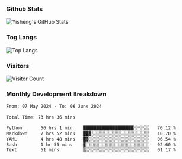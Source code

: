 ### Github Stats
![Yisheng's GitHub Stats](https://github-readme-stats-9qabuvhk1-gongyisheng.vercel.app/api?username=gongyisheng&count_private=true&show_icons=true)
### Tog Langs
![Top Langs](https://github-readme-stats-9qabuvhk1-gongyisheng.vercel.app/api/top-langs/?username=gongyisheng&layout=compact)
### Visitors
![Visitor Count](https://profile-counter.glitch.me/gongyisheng/count.svg)
### Monthly Development Breakdown
<!--START_SECTION:waka-->

```txt
From: 07 May 2024 - To: 06 June 2024

Total Time: 73 hrs 36 mins

Python       56 hrs 1 min    ███████████████████░░░░░░   76.12 %
Markdown     7 hrs 52 mins   ██▓░░░░░░░░░░░░░░░░░░░░░░   10.70 %
YAML         4 hrs 48 mins   █▓░░░░░░░░░░░░░░░░░░░░░░░   06.54 %
Bash         1 hr 55 mins    ▓░░░░░░░░░░░░░░░░░░░░░░░░   02.60 %
Text         51 mins         ▒░░░░░░░░░░░░░░░░░░░░░░░░   01.17 %
```

<!--END_SECTION:waka-->
